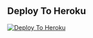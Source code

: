 ## Deploy To Heroku

[![Deploy To Heroku](https://www.herokucdn.com/deploy/button.svg)](https://heroku.com/deploy?template=https://github.com/)
